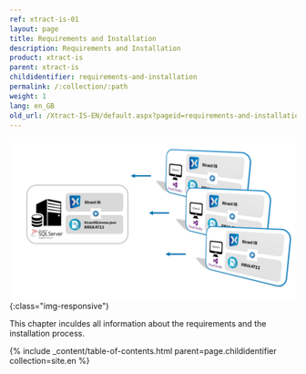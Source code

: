 ```yaml
---
ref: xtract-is-01
layout: page
title: Requirements and Installation
description: Requirements and Installation
product: xtract-is
parent: xtract-is
childidentifier: requirements-and-installation
permalink: /:collection/:path
weight: 1
lang: en_GB
old_url: /Xtract-IS-EN/default.aspx?pageid=requirements-and-installation
---
```


![client_server_architektur_xis_FINAL](/img/content/client_server_architektur_xis_FINAL.png){:class="img-responsive")

This chapter inculdes all information about the requirements and the installation process.

{% include _content/table-of-contents.html parent=page.childidentifier collection=site.en %}
